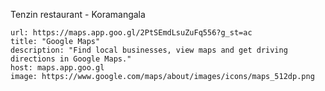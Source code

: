 Tenzin restaurant - Koramangala 

```cardlink
url: https://maps.app.goo.gl/2PtSEmdLsuZuFq556?g_st=ac
title: "Google Maps"
description: "Find local businesses, view maps and get driving directions in Google Maps."
host: maps.app.goo.gl
image: https://www.google.com/maps/about/images/icons/maps_512dp.png
```
